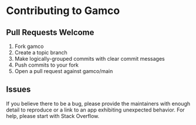 # Contributing to Gamco

## Pull Requests Welcome
1. Fork gamco
2. Create a topic branch
3. Make logically-grouped commits with clear commit messages
4. Push commits to your fork
5. Open a pull request against gamco/main

## Issues

If you believe there to be a bug, please provide the maintainers with enough
detail to reproduce or a link to an app exhibiting unexpected behavior. For
help, please start with Stack Overflow.
